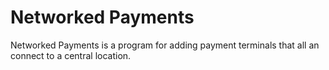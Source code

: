 # Networked Payments

Networked Payments is a program for adding payment terminals that all an connect to a central location.